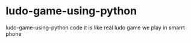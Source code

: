 # ludo-game-using-python
ludo-game-using-python code it is like real ludo game we play in smarrt phone 
